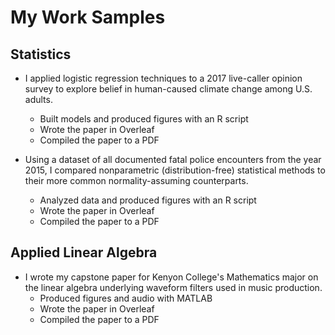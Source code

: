 # My Work Samples

## Statistics

- I applied logistic regression techniques to a 2017 live-caller opinion survey to explore belief in human-caused climate change among U.S. adults.
  - Built models and produced figures with an R script
  - Wrote the paper in Overleaf
  - Compiled the paper to a PDF


- Using a dataset of all documented fatal police encounters from the year 2015, I compared nonparametric (distribution-free) statistical methods to their more common normality-assuming counterparts.
  - Analyzed data and produced figures with an R script
  - Wrote the paper in Overleaf
  - Compiled the paper to a PDF


## Applied Linear Algebra

- I wrote my capstone paper for Kenyon College's Mathematics major on the linear algebra underlying waveform filters used in music production.
  - Produced figures and audio with MATLAB
  - Wrote the paper in Overleaf
  - Compiled the paper to a PDF

